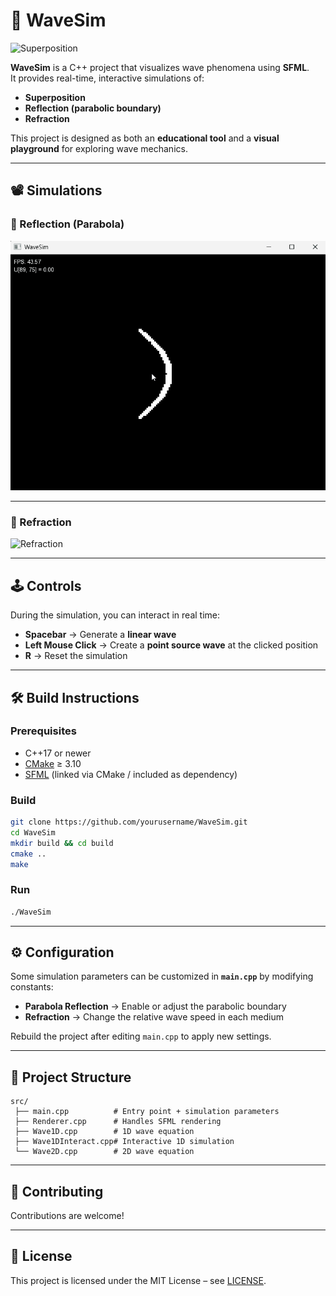 # 🌊 WaveSim

![Superposition](docs/superposition.gif)

**WaveSim** is a C++ project that visualizes wave phenomena using **SFML**.  
It provides real-time, interactive simulations of:

- **Superposition**  
- **Reflection (parabolic boundary)**  
- **Refraction**  

This project is designed as both an **educational tool** and a **visual playground** for exploring wave mechanics.  

---

## 📽️ Simulations

### 🔹 Reflection (Parabola)
![Reflection](docs/reflection.gif)

---

### 🔹 Refraction
![Refraction](docs/refraction.gif)

---

## 🕹️ Controls

During the simulation, you can interact in real time:

- **Spacebar** → Generate a **linear wave**  
- **Left Mouse Click** → Create a **point source wave** at the clicked position  
- **R** → Reset the simulation  

---

## 🛠️ Build Instructions

### Prerequisites
- C++17 or newer  
- [CMake](https://cmake.org/) ≥ 3.10  
- [SFML](https://www.sfml-dev.org/) (linked via CMake / included as dependency)  

### Build
```bash
git clone https://github.com/yourusername/WaveSim.git
cd WaveSim
mkdir build && cd build
cmake ..
make
```

### Run
```bash
./WaveSim
```

---

## ⚙️ Configuration

Some simulation parameters can be customized in **`main.cpp`** by modifying constants:

- **Parabola Reflection** → Enable or adjust the parabolic boundary  
- **Refraction** → Change the relative wave speed in each medium  

Rebuild the project after editing `main.cpp` to apply new settings.  

---

## 📂 Project Structure
```
src/
 ├── main.cpp          # Entry point + simulation parameters
 ├── Renderer.cpp      # Handles SFML rendering
 ├── Wave1D.cpp        # 1D wave equation
 ├── Wave1DInteract.cpp# Interactive 1D simulation
 └── Wave2D.cpp        # 2D wave equation
```

---

## 🤝 Contributing

Contributions are welcome!

---

## 📄 License

This project is licensed under the MIT License – see [LICENSE](LICENSE).  
